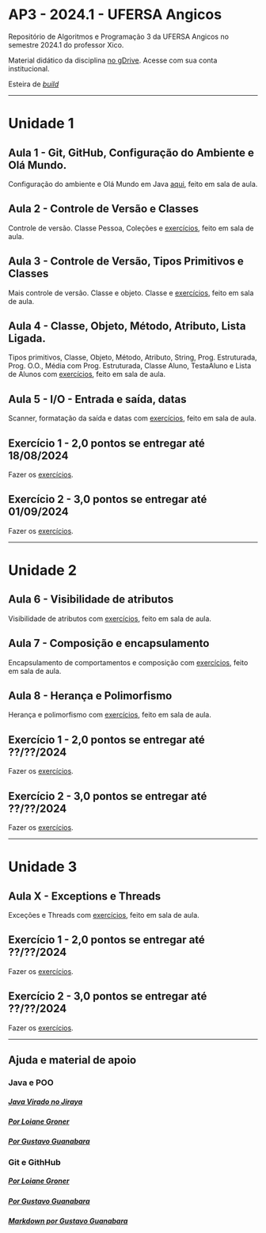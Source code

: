 # AP3 - 2024.1 - UFERSA Angicos

Repositório de Algoritmos e Programação 3 da UFERSA Angicos no semestre 2024.1 do professor Xico.

Material didático da disciplina [no gDrive](https://drive.google.com/drive/u/1/folders/1y72aaSWIXqO2sgJkdnLvzLkCXdZ2KwXj). Acesse com sua conta institucional.

Esteira de [_build_](https://www.youtube.com/channel/UCZgt6AzoyjslHTC9dz0UoTw/community?lb=UgkxDa-Oj1fz7KfOSyqAOG7bVwNBsiceGB_R)

---

# Unidade 1

## Aula 1 - Git, GitHub, Configuração do Ambiente e Olá Mundo.

Configuração do ambiente e Olá Mundo em Java [aqui](unidade1/aula1.md), feito em sala de aula.

## Aula 2 - Controle de Versão e Classes

Controle de versão. Classe Pessoa, Coleções e [exercícios](unidade1/aula2.md), feito em sala de aula.

## Aula 3 - Controle de Versão, Tipos Primitivos e Classes

Mais controle de versão. Classe e objeto. Classe  e [exercícios](unidade1/aula3.md), feito em sala de aula.

## Aula 4 - Classe, Objeto, Método, Atributo, Lista Ligada.

Tipos primitivos, Classe, Objeto, Método, Atributo, String, Prog. Estruturada, Prog. O.O., Média com Prog. Estruturada, Classe Aluno, TestaAluno e Lista de Alunos com [exercícios](unidade1/aula4.md), feito em sala de aula.

## Aula 5 - I/O - Entrada e saída, datas

Scanner, formatação da saída e datas com [exercícios](unidade1/aula5.md), feito em sala de aula.

## Exercício 1 - 2,0 pontos se entregar até 18/08/2024

Fazer os [exercícios](unidade1/exercicio1.md).

## Exercício 2 - 3,0 pontos se entregar até 01/09/2024

Fazer os [exercícios](unidade1/exercicio1.md).

---

# Unidade 2

## Aula 6 - Visibilidade de atributos

Visibilidade de atributos com [exercícios](unidade2/aula6.md), feito em sala de aula.

## Aula 7 - Composição e encapsulamento

Encapsulamento de comportamentos e composição com [exercícios](unidade2/aula7.md), feito em sala de aula.

## Aula 8 - Herança e Polimorfismo

Herança e polimorfismo com [exercícios](unidade2/aula8.md), feito em sala de aula.

## Exercício 1 - 2,0 pontos se entregar até ??/??/2024

Fazer os [exercícios](unidade2/exercício1.md).

## Exercício 2 - 3,0 pontos se entregar até ??/??/2024

Fazer os [exercícios](unidade2/exercício1.md).

---

# Unidade 3

## Aula X - Exceptions e Threads

Exceções e Threads com [exercícios](unidade3/aulaX.md), feito em sala de aula.

## Exercício 1 - 2,0 pontos se entregar até ??/??/2024

Fazer os [exercícios](unidade3/exercício1.md).

## Exercício 2 - 3,0 pontos se entregar até ??/??/2024

Fazer os [exercícios](unidade3/exercício1.md).

---

## Ajuda e material de apoio

### Java e POO

##### [Java Virado no Jiraya](https://www.youtube.com/playlist?list=PL62G310vn6nFIsOCC0H-C2infYgwm8SWW)

##### [Por Loiane Groner](https://www.youtube.com/playlist?list=PLGxZ4Rq3BOBq0KXHsp5J3PxyFaBIXVs3r)

##### [Por Gustavo Guanabara](https://www.youtube.com/playlist?list=PLHz_AreHm4dkqe2aR0tQK74m8SFe-aGsY)

### Git e GithHub

##### [Por Loiane Groner](https://www.youtube.com/watch?v=UMhskLXJuq4)

##### [Por Gustavo Guanabara](https://www.youtube.com/watch?v=xEKo29OWILE&list=PLHz_AreHm4dm7ZULPAmadvNhH6vk9oNZA)

##### [Markdown por Gustavo Guanabara](/git_github_gguanabara)
